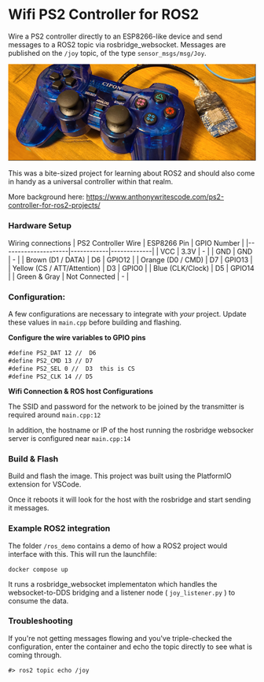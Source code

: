 # Wifi PS2 Controller for ROS2

Wire a PS2 controller directly to an ESP8266-like device and send messages to a ROS2 topic via rosbridge_websocket. Messages are published on the `/joy` topic, of the type `sensor_msgs/msg/Joy`.

![PS2 Controller Wired to ESP8266](controller.png)

This was a bite-sized project for learning about ROS2 and should also come in handy as a universal controller within that realm.

More background here: https://www.anthonywritescode.com/ps2-controller-for-ros2-projects/

### Hardware Setup

Wiring connections
| PS2 Controller Wire | ESP8266 Pin | GPIO Number |
|---------------------|------------|-------------|
| VCC                | 3.3V        | -           |
| GND                | GND         | -           |
| Brown (D1 / DATA)        | D6         | GPIO12      |
| Orange (D0 / CMD)       | D7         | GPIO13      |
| Yellow (CS / ATT/Attention)       | D3         | GPIO0       |
| Blue (CLK/Clock)         | D5         | GPIO14      |
| Green & Gray      | Not Connected | -       |

### Configuration:
A few configurations are necessary to integrate with *your* project.  Update these values in `main.cpp` before building and flashing.

**Configure the wire variables to GPIO pins**
```
#define PS2_DAT 12 //  D6  
#define PS2_CMD 13 // D7  
#define PS2_SEL 0 //  D3  this is CS  
#define PS2_CLK 14 // D5
```

**Wifi Connection & ROS host Configurations**

The SSID and password for the network to be joined by the transmitter is required around `main.cpp:12`

In addition, the hostname or IP of the host running the rosbridge websocker server is configured near `main.cpp:14`

### Build & Flash

Build and flash the image. This project was built using the PlatformIO extension for VSCode.

Once it reboots it will look for the host with the rosbridge and start sending it messages.


### Example ROS2 integration
The folder `/ros_demo` contains a demo of how a ROS2 project would interface with this. This will run the launchfile:
```
docker compose up
```
It runs a rosbridge_websocket implementaton which handles the websocket-to-DDS bridging and a listener node ( `joy_listener.py` ) to consume the data. 


### Troubleshooting

If you're not getting messages flowing and you've triple-checked the configuration, enter the container and echo the topic directly to see what is coming through.
```
#> ros2 topic echo /joy
```
